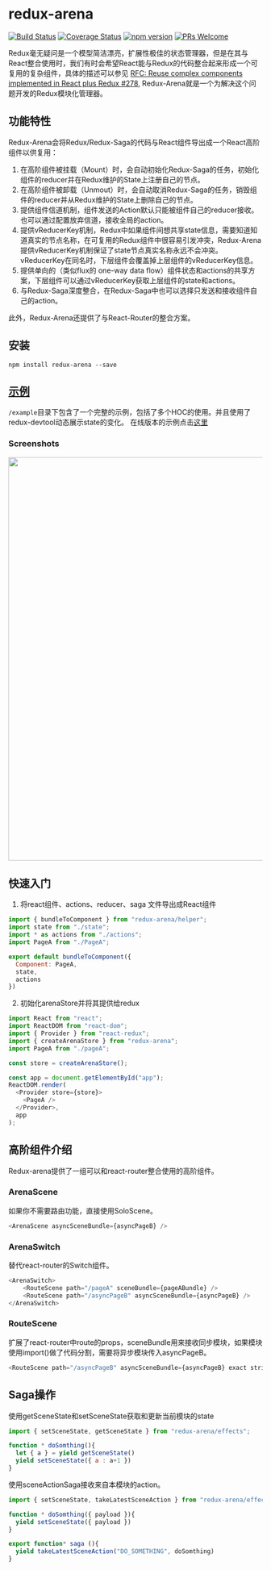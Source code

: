 # redux-arena

[![Build Status](https://travis-ci.org/hapood/redux-arena.svg?branch=master)](https://travis-ci.org/hapood/redux-arena) 
[![Coverage Status](https://coveralls.io/repos/github/hapood/redux-arena/badge.svg?branch=master)](https://coveralls.io/github/hapood/redux-arena?branch=master)
[![npm version](https://img.shields.io/npm/v/redux-arena.svg?style=flat-square)](https://www.npmjs.com/package/redux-arena)
[![PRs Welcome](https://img.shields.io/badge/PRs-welcome-brightgreen.svg)](CONTRIBUTING.md#pull-requests)

Redux毫无疑问是一个模型简洁漂亮，扩展性极佳的状态管理器，但是在其与React整合使用时，我们有时会希望React能与Redux的代码整合起来形成一个可复用的复杂组件，具体的描述可以参见 [RFC: Reuse complex components implemented in React plus Redux #278](https://github.com/reactjs/react-redux/issues/278), Redux-Arena就是一个为解决这个问题开发的Redux模块化管理器。


## 功能特性

Redux-Arena会将Redux/Redux-Saga的代码与React组件导出成一个React高阶组件以供复用：
1. 在高阶组件被挂载（Mount）时，会自动初始化Redux-Saga的任务，初始化组件的reducer并在Redux维护的State上注册自己的节点。
2. 在高阶组件被卸载（Unmout）时，会自动取消Redux-Saga的任务，销毁组件的reducer并从Redux维护的State上删除自己的节点。
3. 提供组件信道机制，组件发送的Action默认只能被组件自己的reducer接收。也可以通过配置放弃信道，接收全局的action。
4. 提供vReducerKey机制，Redux中如果组件间想共享state信息，需要知道知道真实的节点名称，在可复用的Redux组件中很容易引发冲突，Redux-Arena提供vReducerKey机制保证了state节点真实名称永远不会冲突。vReducerKey在同名时，下层组件会覆盖掉上层组件的vReducerKey信息。
5. 提供单向的（类似flux的 one-way data flow）组件状态和actions的共享方案，下层组件可以通过vReducerKey获取上层组件的state和actions。
6. 与Redux-Saga深度整合，在Redux-Saga中也可以选择只发送和接收组件自己的action。

此外，Redux-Arena还提供了与React-Router的整合方案。

## 安装

```
npm install redux-arena --save
```

## [示例](https://hapood.github.io/redux-arena/)

`/example`目录下包含了一个完整的示例，包括了多个HOC的使用。并且使用了redux-devtool动态展示state的变化。
在线版本的示例点击[这里](https://hapood.github.io/redux-arena/)

### Screenshots
<img src="https://raw.githubusercontent.com/hapood/redux-arena/d6c324d44636d19e7c2b824d295620053c73b1f6/redux-arena-demo.gif" width="800"/>

## 快速入门

1. 将react组件、actions、reducer、saga 文件导出成React组件

```javascript
import { bundleToComponent } from "redux-arena/helper";
import state from "./state";
import * as actions from "./actions";
import PageA from "./PageA";

export default bundleToComponent({
  Component: PageA,
  state,
  actions
})
```

2. 初始化arenaStore并将其提供给redux

```javascript
import React from "react";
import ReactDOM from "react-dom";
import { Provider } from "react-redux";
import { createArenaStore } from "redux-arena";
import PageA from "./pageA";

const store = createArenaStore();

const app = document.getElementById("app");
ReactDOM.render(
  <Provider store={store}>
    <PageA />
  </Provider>,
  app
);
```

## 高阶组件介绍

Redux-arena提供了一组可以和react-router整合使用的高阶组件。

### ArenaScene

如果你不需要路由功能，直接使用SoloScene。


```javascript
<ArenaScene asyncSceneBundle={asyncPageB} />
```

### ArenaSwitch

替代react-router的Switch组件。

```javascript
<ArenaSwitch>
    <RouteScene path="/pageA" sceneBundle={pageABundle} />
    <RouteScene path="/asyncPageB" asyncSceneBundle={asyncPageB} />
</ArenaSwitch>
```

### RouteScene

扩展了react-router中route的props，sceneBundle用来接收同步模块，如果模块使用import()做了代码分割，需要将异步模块传入asyncPageB。

```javascript
<RouteScene path="/asyncPageB" asyncSceneBundle={asyncPageB} exact strict />
```

## Saga操作

使用getSceneState和setSceneState获取和更新当前模块的state

```javascript
import { setSceneState, getSceneState } from "redux-arena/effects";

function * doSomthing(){
  let { a } = yield getSceneState()
  yield setSceneState({ a : a+1 })
}
```

使用sceneActionSaga接收来自本模块的action。

```javascript
import { setSceneState, takeLatestSceneAction } from "redux-arena/effects";

function * doSomthing({ payload }){
  yield setSceneState({ payload })
}

export function* saga (){
  yield takeLatestSceneAction("DO_SOMETHING", doSomthing)
}
```